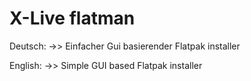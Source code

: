 # X-Live flatman

 Deutsch: ->>
 Einfacher Gui basierender Flatpak installer
 
 English: ->>
 Simple GUI based Flatpak installer